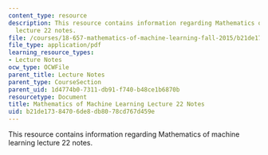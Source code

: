 ```yaml
---
content_type: resource
description: This resource contains information regarding Mathematics of machine learning
  lecture 22 notes.
file: /courses/18-657-mathematics-of-machine-learning-fall-2015/b21de17384706de8db8078cd767d459e_MIT18_657F15_L22.pdf
file_type: application/pdf
learning_resource_types:
- Lecture Notes
ocw_type: OCWFile
parent_title: Lecture Notes
parent_type: CourseSection
parent_uid: 1d4774b0-7311-db91-f740-b48ce1b6870b
resourcetype: Document
title: Mathematics of Machine Learning Lecture 22 Notes
uid: b21de173-8470-6de8-db80-78cd767d459e
---
```

This resource contains information regarding Mathematics of machine learning lecture 22 notes.


